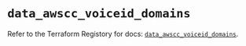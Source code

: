# `data_awscc_voiceid_domains`

Refer to the Terraform Registory for docs: [`data_awscc_voiceid_domains`](https://registry.terraform.io/providers/hashicorp/awscc/0.70.0/docs/data-sources/voiceid_domains).
